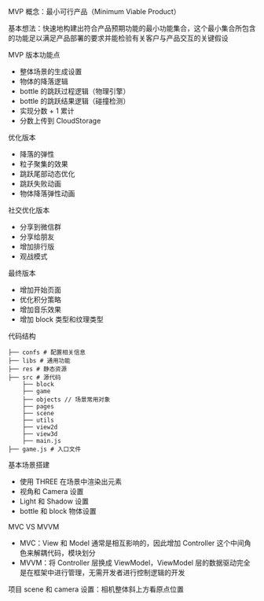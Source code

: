 MVP 概念：最小可行产品（Minimum Viable Product）

基本想法：快速地构建出符合产品预期功能的最小功能集合，这个最小集合所包含的功能足以满足产品部署的要求并能检验有关客户与产品交互的关键假设

MVP 版本功能点

- 整体场景的生成设置
- 物体的降落逻辑
- bottle 的跳跃过程逻辑（物理引擎）
- bottle 的跳跃结果逻辑（碰撞检测）
- 实现分数 + 1 累计
- 分数上传到 CloudStorage

优化版本

- 降落的弹性
- 粒子聚集的效果
- 跳跃尾部动态优化
- 跳跃失败动画
- 物体降落弹性动画

社交优化版本

- 分享到微信群
- 分享给朋友
- 增加排行版
- 观战模式

最终版本

- 增加开始页面
- 优化积分策略
- 增加音乐效果
- 增加 block 类型和纹理类型

代码结构

```shell
├── confs # 配置相关信息
├── libs # 通用功能
├── res # 静态资源
├── src # 源代码
    ├── block
    ├── game
    ├── objects // 场景常用对象
    ├── pages
    ├── scene
    ├── utils
    ├── view2d
    ├── view3d
    ├── main.js
├── game.js # 入口文件
```

基本场景搭建

- 使用 THREE 在场景中渲染出元素
- 视角和 Camera 设置
- Light 和 Shadow 设置
- bottle 和 block 物体设置

MVC VS MVVM

- MVC：View 和 Model 通常是相互影响的，因此增加 Controller 这个中间角色来解耦代码，模块划分
- MVVM：将 Controller 层换成 ViewModel，ViewModel 层的数据驱动完全是在框架中进行管理，无需开发者进行控制逻辑的开发

项目 scene 和 camera 设置：相机整体斜上方看原点位置
